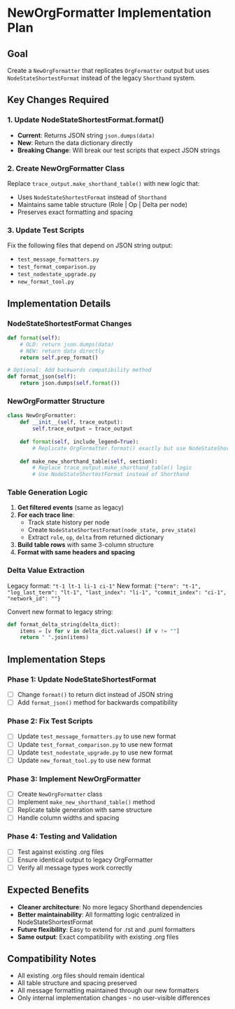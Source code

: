 # NewOrgFormatter Implementation Plan

## Goal
Create a `NewOrgFormatter` that replicates `OrgFormatter` output but uses `NodeStateShortestFormat` instead of the legacy `Shorthand` system.

## Key Changes Required

### 1. Update NodeStateShortestFormat.format()
- **Current**: Returns JSON string `json.dumps(data)`
- **New**: Return the data dictionary directly
- **Breaking Change**: Will break our test scripts that expect JSON strings

### 2. Create NewOrgFormatter Class
Replace `trace_output.make_shorthand_table()` with new logic that:
- Uses `NodeStateShortestFormat` instead of `Shorthand`
- Maintains same table structure (Role | Op | Delta per node)
- Preserves exact formatting and spacing

### 3. Update Test Scripts
Fix the following files that depend on JSON string output:
- `test_message_formatters.py`
- `test_format_comparison.py` 
- `test_nodestate_upgrade.py`
- `new_format_tool.py`

## Implementation Details

### NodeStateShortestFormat Changes
```python
def format(self):
    # OLD: return json.dumps(data)
    # NEW: return data directly
    return self.prep_format()

# Optional: Add backwards compatibility method
def format_json(self):
    return json.dumps(self.format())
```

### NewOrgFormatter Structure
```python
class NewOrgFormatter:
    def __init__(self, trace_output):
        self.trace_output = trace_output
    
    def format(self, include_legend=True):
        # Replicate OrgFormatter.format() exactly but use NodeStateShortestFormat
        
    def make_new_shorthand_table(self, section):
        # Replace trace_output.make_shorthand_table() logic
        # Use NodeStateShortestFormat instead of Shorthand
```

### Table Generation Logic
1. **Get filtered events** (same as legacy)
2. **For each trace line**:
   - Track state history per node
   - Create `NodeStateShortestFormat(node_state, prev_state)`
   - Extract `role`, `op`, `delta` from returned dictionary
3. **Build table rows** with same 3-column structure
4. **Format with same headers and spacing**

### Delta Value Extraction
Legacy format: `"t-1 lt-1 li-1 ci-1"`
New format: `{"term": "t-1", "log_last_term": "lt-1", "last_index": "li-1", "commit_index": "ci-1", "network_id": ""}`

Convert new format to legacy string:
```python
def format_delta_string(delta_dict):
    items = [v for v in delta_dict.values() if v != ""]
    return " ".join(items)
```

## Implementation Steps

### Phase 1: Update NodeStateShortestFormat
- [ ] Change `format()` to return dict instead of JSON string
- [ ] Add `format_json()` method for backwards compatibility

### Phase 2: Fix Test Scripts
- [ ] Update `test_message_formatters.py` to use new format
- [ ] Update `test_format_comparison.py` to use new format  
- [ ] Update `test_nodestate_upgrade.py` to use new format
- [ ] Update `new_format_tool.py` to use new format

### Phase 3: Implement NewOrgFormatter
- [ ] Create `NewOrgFormatter` class
- [ ] Implement `make_new_shorthand_table()` method
- [ ] Replicate table generation with same structure
- [ ] Handle column widths and spacing

### Phase 4: Testing and Validation
- [ ] Test against existing .org files
- [ ] Ensure identical output to legacy OrgFormatter
- [ ] Verify all message types work correctly

## Expected Benefits
- **Cleaner architecture**: No more legacy Shorthand dependencies
- **Better maintainability**: All formatting logic centralized in NodeStateShortestFormat
- **Future flexibility**: Easy to extend for .rst and .puml formatters
- **Same output**: Exact compatibility with existing .org files

## Compatibility Notes
- All existing .org files should remain identical
- All table structure and spacing preserved
- All message formatting maintained through our new formatters
- Only internal implementation changes - no user-visible differences